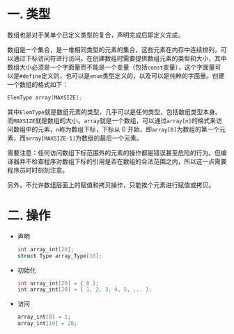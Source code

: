 # 一. 类型

数组也是对于某单个已定义类型的复合，声明完成后即定义完成。

数组是一个集合，是一堆相同类型的元素的集合，这些元素在内存中连续排列，可以通过下标访问符进行访问。在创建数组时需要提供数组元素的类型和大小，其中数组大小必须是一个字面量而不能是一个变量（包括`const`变量），这个字面量可以是`#define`定义的，也可以是`enum`类型定义的，以及可以是纯粹的字面量。创建一个数组的格式如下：

```c
ElemType array[MAXSIZE];
```

其中`ElemType`就是数组元素的类型，几乎可以是任何类型，包括数组类型本身。而`MAXSIZE`就是数组的大小。`array`就是一个数组，可以通过`array[n]`的格式来访问数组中的元素，`n`称为数组下标，下标从 0 开始，即`array[0]`为数组的第一个元素，而`array[MAXSIZE-1]`为数组的最后一个元素。

需要注意：任何访问数组下标范围外的元素的操作都是错误甚至危险的行为。但编译器并不检查程序对数组下标的引用是否在数组的合法范围之内，所以这一点需要程序员时时刻刻注意。

另外，不允许数组层面上的赋值和拷贝操作，只能挨个元素进行赋值或拷贝。



# 二. 操作

- 声明

  ```c
  int array_int[20];
  struct Type array_Type[10];
  ```

- 初始化

  ```c
  int array_int[20] = { 0 };
  int array_int[20] = { 1, 2, 3, 4, 5, ... };
  ```

- 访问

  ```c
  array_int[0] = 1;
  array_int[19] = 20;
  ```

